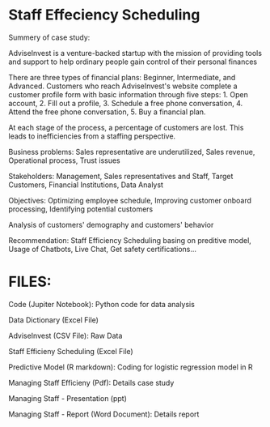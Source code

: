 # Staff Effeciency Scheduling

Summery of case study:

AdviseInvest is a venture-backed startup with the mission of providing tools and support to help ordinary people gain control of their personal finances

There are three types of financial plans: Beginner, Intermediate, and Advanced. Customers who reach AdviseInvest's website complete a customer profile form with basic information through five steps: 1. Open account, 2. Fill out a profile, 3. Schedule a free phone conversation, 4. Attend the free phone conversation, 5. Buy a financial plan.

At each stage of the process, a percentage of customers are lost. This leads to inefficiencies from a staffing perspective.

Business problems: Sales representative are underutilized, Sales revenue, Operational process, Trust issues

Stakeholders: Management, Sales representatives and Staff, Target Customers, Financial Institutions, Data Analyst

Objectives: Optimizing employee schedule, Improving customer onboard processing, Identifying potential customers

Analysis of customers' demography and customers' behavior

Recommendation: Staff Efficiency Scheduling basing on preditive model, Usage of Chatbots, Live Chat, Get safety certifications...

# FILES:

Code (Jupiter Notebook): Python code for data analysis

Data Dictionary (Excel File)

AdviseInvest (CSV File): Raw Data

Staff Efficieny Scheduling (Excel File)

Predictive Model (R markdown): Coding for logistic regression model in R

Managing Staff Efficieny (Pdf): Details case study

Managing Staff - Presentation (ppt)

Managing Staff - Report (Word Document): Details report
